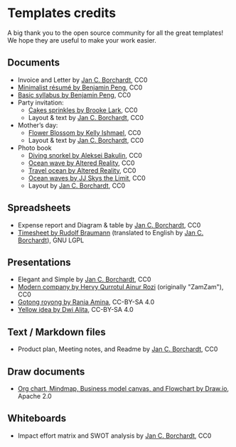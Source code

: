 # Templates credits

A big thank you to the open source community for all the great templates! We hope they are useful to make your work easier.

## Documents
- Invoice and Letter by [Jan C. Borchardt](https://jancborchardt.net/), CC0
- [Minimalist résumé by Benjamin Peng](https://extensions.libreoffice.org/en/extensions/show/5069), CC0
- [Basic syllabus by Benjamin Peng](https://extensions.libreoffice.org/en/extensions/show/5070), CC0
- Party invitation:
  - [Cakes sprinkles by Brooke Lark](https://stocksnap.io/photo/cakes-sprinkles-QQ2WDV12LM), CC0
  - Layout & text by [Jan C. Borchardt](https://jancborchardt.net/), CC0
- Mother’s day:
  - [Flower Blossom by Kelly Ishmael](https://stocksnap.io/photo/flower-blossom-L6SM8QYYHI), CC0
  - Layout & text by [Jan C. Borchardt](https://jancborchardt.net/), CC0
- Photo book
  - [Diving snorkel by Aleksei Bakulin](https://stocksnap.io/photo/diving-snorkel-ELADKTWHHU), CC0
  - [Ocean wave by Altered Reality](https://stocksnap.io/photo/ocean-wave-VFAMQON3ZP), CC0
  - [Travel ocean by Altered Reality](https://stocksnap.io/photo/travel-ocean-VROFJZ1RUP), CC0
  - [Ocean waves by JJ Skys the Limit](https://stocksnap.io/photo/ocean-waves-KGRO3GY1DL), CC0
  - Layout by [Jan C. Borchardt](https://jancborchardt.net/), CC0

## Spreadsheets
- Expense report and Diagram & table by [Jan C. Borchardt](https://jancborchardt.net/), CC0
- [Timesheet by Rudolf Braumann](https://extensions.libreoffice.org/en/extensions/show/880) (translated to English by [Jan C. Borchardt](https://jancborchardt.net/)), GNU LGPL

## Presentations
- Elegant and Simple by [Jan C. Borchardt](https://jancborchardt.net/), CC0
- [Modern company by Hervy Qurrotul Ainur Rozi](https://extensions.libreoffice.org/en/extensions/show/5075) (originally "ZamZam"), CC0
- [Gotong royong by Rania Amina](https://lumbung.gimpscape.org/libreoffice/gotong-royong-by-rania-amina/), CC-BY-SA 4.0
- [Yellow idea by Dwi Alita](https://lumbung.gimpscape.org/libreoffice/yellow-idea-by-dwi-alita/), CC-BY-SA 4.0

## Text / Markdown files
- Product plan, Meeting notes, and Readme by [Jan C. Borchardt](https://jancborchardt.net/), CC0

## Draw documents
- [Org chart, Mindmap, Business model canvas, and Flowchart by Draw.io](https://www.drawio.com/example-diagrams), Apache 2.0

## Whiteboards
- Impact effort matrix and SWOT analysis by [Jan C. Borchardt](https://jancborchardt.net/), CC0